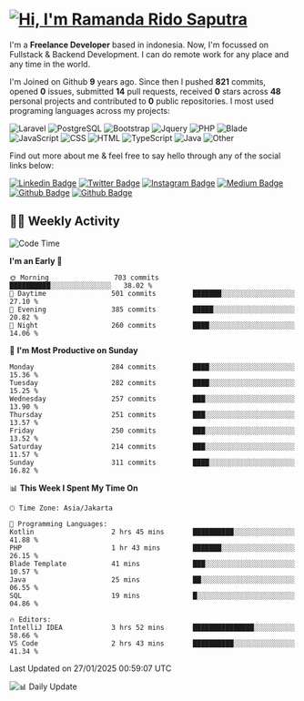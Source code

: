 # [![Hi, I'm Ramanda Rido Saputra](https://readme-typing-svg.herokuapp.com?size=24&vCenter=true&lines=%F0%9F%91%8B+Hi%2C+I'm+Ramanda+Rido+Saputra+;%F0%9F%92%BB+Fullstack+Web+Developer+)](https://git.io/typing-svg)

I'm a **Freelance Developer** based in indonesia. Now, I'm focussed on Fullstack & Backend Development. I can do remote work for any place and any time in the world.

I'm Joined on Github **9** years ago. Since then I pushed **821** commits, opened **0** issues, submitted **14** pull requests, received **0** stars across **48** personal projects and contributed to **0** public repositories.
I most used programing languages across my projects:

![Laravel](https://img.shields.io/badge/Laravel-FF2D20?flat&logo=laravel&logoColor=white)
![PostgreSQL](https://img.shields.io/badge/PostgreSQL-316192?flat&logo=postgresql&logoColor=white)
![Bootstrap](https://img.shields.io/badge/Bootstrap-563D7C?flat&logo=bootstrap&logoColor=white)
![Jquery](https://img.shields.io/badge/jQuery-0769AD?flat&logo=jquery&logoColor=white)
![PHP](https://img.shields.io/badge/-PHP-%234F5D95?style=flat&logo=PHP&logoColor=white)
![Blade](https://img.shields.io/badge/-Blade-%23f7523f?style=flat&logo=Blade&logoColor=white)
![JavaScript](https://img.shields.io/badge/-JavaScript-%23f1e05a?style=flat&logo=JavaScript&logoColor=white)
![CSS](https://img.shields.io/badge/-CSS-%23663399?style=flat&logo=CSS&logoColor=white)
![HTML](https://img.shields.io/badge/-HTML-%23e34c26?style=flat&logo=HTML&logoColor=white)
![TypeScript](https://img.shields.io/badge/-TypeScript-%233178c6?style=flat&logo=TypeScript&logoColor=white)
![Java](https://img.shields.io/badge/-Java-%23b07219?style=flat&logo=Java&logoColor=white)
![Other](https://img.shields.io/badge/-Other-%23ededed?style=flat&logo=Other&logoColor=white)

Find out more about me & feel free to say hello through any of the social links below:

[![Linkedin Badge](https://img.shields.io/badge/-ramandaaridogh-blue?style=flat&logo=Linkedin&logoColor=white&link=https://www.linkedin.com/in/ramanda-rido-saputra/)](https://www.linkedin.com/in/ramanda-rido-saputra/)
[![Twitter Badge](https://img.shields.io/badge/-ramandaaridogh-%231DA1F2.svg?style=flat&logo=twitter&logoColor=white&link=https://www.twitter.com/ramandaaridogh)](https://www.twitter.com/ramandaaridogh/)
[![Instagram Badge](https://img.shields.io/badge/-ramandaaridogh-purple?style=flat&logo=instagram&logoColor=white&link=https://instagram.com/ramandaaridogh_/)](https://instagram.com/ramandaaridogh_)
[![Medium Badge](https://img.shields.io/badge/-@ramandaaridogh-%2312100E.svg?style=flat&logo=Medium&logoColor=white&link=https://medium.com/@ramandaaridogh/)](https://medium.com/@ramandaaridogh)
[![Github Badge](https://img.shields.io/badge/-@ramandaaridogh-100000.svg?style=flat&logo=github&logoColor=white&link=https://github.com/ramandaaridogh)](https://github.com/ramandaaridogh)
[![Github Badge](https://img.shields.io/badge/-@mxcode-100000.svg?style=flat&logo=github&logoColor=white&link=https://github.com/ramanda-mxcode)](https://github.com/ramanda-mxcode)

## 👨‍💻 Weekly Activity
<!--START_SECTION:waka-->
![Code Time](http://img.shields.io/badge/Code%20Time-1%2C006%20hrs%204%20mins-blue)

**I'm an Early 🐤** 

```text
🌞 Morning                703 commits         ██████████░░░░░░░░░░░░░░░   38.02 % 
🌆 Daytime                501 commits         ███████░░░░░░░░░░░░░░░░░░   27.10 % 
🌃 Evening                385 commits         █████░░░░░░░░░░░░░░░░░░░░   20.82 % 
🌙 Night                  260 commits         ████░░░░░░░░░░░░░░░░░░░░░   14.06 % 
```
📅 **I'm Most Productive on Sunday** 

```text
Monday                   284 commits         ████░░░░░░░░░░░░░░░░░░░░░   15.36 % 
Tuesday                  282 commits         ████░░░░░░░░░░░░░░░░░░░░░   15.25 % 
Wednesday                257 commits         ███░░░░░░░░░░░░░░░░░░░░░░   13.90 % 
Thursday                 251 commits         ███░░░░░░░░░░░░░░░░░░░░░░   13.57 % 
Friday                   250 commits         ███░░░░░░░░░░░░░░░░░░░░░░   13.52 % 
Saturday                 214 commits         ███░░░░░░░░░░░░░░░░░░░░░░   11.57 % 
Sunday                   311 commits         ████░░░░░░░░░░░░░░░░░░░░░   16.82 % 
```


📊 **This Week I Spent My Time On** 

```text
🕑︎ Time Zone: Asia/Jakarta

💬 Programming Languages: 
Kotlin                   2 hrs 45 mins       ██████████░░░░░░░░░░░░░░░   41.88 % 
PHP                      1 hr 43 mins        ███████░░░░░░░░░░░░░░░░░░   26.15 % 
Blade Template           41 mins             ███░░░░░░░░░░░░░░░░░░░░░░   10.57 % 
Java                     25 mins             ██░░░░░░░░░░░░░░░░░░░░░░░   06.55 % 
SQL                      19 mins             █░░░░░░░░░░░░░░░░░░░░░░░░   04.86 % 

🔥 Editors: 
IntelliJ IDEA            3 hrs 52 mins       ███████████████░░░░░░░░░░   58.66 % 
VS Code                  2 hrs 43 mins       ██████████░░░░░░░░░░░░░░░   41.34 % 
```


 Last Updated on 27/01/2025 00:59:07 UTC
<!--END_SECTION:waka-->

![📊 Daily Update](https://github.com/ramandaaridogh/ramandaaridogh/actions/workflows/update-activity.yml/badge.svg)

